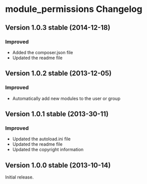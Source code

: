 module_permissions Changelog
============================

Version 1.0.3 stable (2014-12-18)
---------------------------------

### Improved
- Added the composer.json file
- Updated the readme file


Version 1.0.2 stable (2013-12-05)
---------------------------------

### Improved
- Automatically add new modules to the user or group


Version 1.0.1 stable (2013-30-11)
---------------------------------

### Improved
- Updated the autoload.ini file
- Updated the readme file
- Updated the copyright information


Version 1.0.0 stable (2013-10-14)
---------------------------------

Initial release.